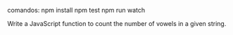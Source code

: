 comandos:
npm install
npm test
npm run watch


Write a JavaScript function to count the number of vowels in a given string.